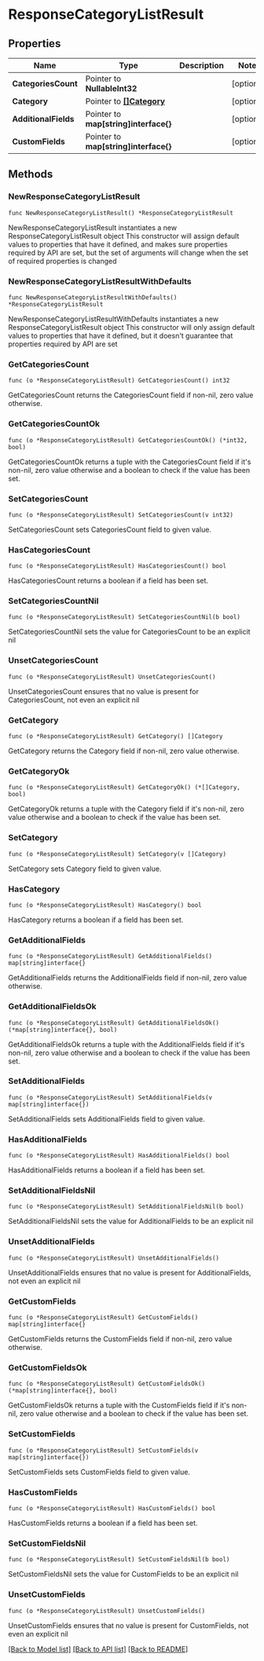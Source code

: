 # ResponseCategoryListResult

## Properties

Name | Type | Description | Notes
------------ | ------------- | ------------- | -------------
**CategoriesCount** | Pointer to **NullableInt32** |  | [optional] 
**Category** | Pointer to [**[]Category**](Category.md) |  | [optional] 
**AdditionalFields** | Pointer to **map[string]interface{}** |  | [optional] 
**CustomFields** | Pointer to **map[string]interface{}** |  | [optional] 

## Methods

### NewResponseCategoryListResult

`func NewResponseCategoryListResult() *ResponseCategoryListResult`

NewResponseCategoryListResult instantiates a new ResponseCategoryListResult object
This constructor will assign default values to properties that have it defined,
and makes sure properties required by API are set, but the set of arguments
will change when the set of required properties is changed

### NewResponseCategoryListResultWithDefaults

`func NewResponseCategoryListResultWithDefaults() *ResponseCategoryListResult`

NewResponseCategoryListResultWithDefaults instantiates a new ResponseCategoryListResult object
This constructor will only assign default values to properties that have it defined,
but it doesn't guarantee that properties required by API are set

### GetCategoriesCount

`func (o *ResponseCategoryListResult) GetCategoriesCount() int32`

GetCategoriesCount returns the CategoriesCount field if non-nil, zero value otherwise.

### GetCategoriesCountOk

`func (o *ResponseCategoryListResult) GetCategoriesCountOk() (*int32, bool)`

GetCategoriesCountOk returns a tuple with the CategoriesCount field if it's non-nil, zero value otherwise
and a boolean to check if the value has been set.

### SetCategoriesCount

`func (o *ResponseCategoryListResult) SetCategoriesCount(v int32)`

SetCategoriesCount sets CategoriesCount field to given value.

### HasCategoriesCount

`func (o *ResponseCategoryListResult) HasCategoriesCount() bool`

HasCategoriesCount returns a boolean if a field has been set.

### SetCategoriesCountNil

`func (o *ResponseCategoryListResult) SetCategoriesCountNil(b bool)`

 SetCategoriesCountNil sets the value for CategoriesCount to be an explicit nil

### UnsetCategoriesCount
`func (o *ResponseCategoryListResult) UnsetCategoriesCount()`

UnsetCategoriesCount ensures that no value is present for CategoriesCount, not even an explicit nil
### GetCategory

`func (o *ResponseCategoryListResult) GetCategory() []Category`

GetCategory returns the Category field if non-nil, zero value otherwise.

### GetCategoryOk

`func (o *ResponseCategoryListResult) GetCategoryOk() (*[]Category, bool)`

GetCategoryOk returns a tuple with the Category field if it's non-nil, zero value otherwise
and a boolean to check if the value has been set.

### SetCategory

`func (o *ResponseCategoryListResult) SetCategory(v []Category)`

SetCategory sets Category field to given value.

### HasCategory

`func (o *ResponseCategoryListResult) HasCategory() bool`

HasCategory returns a boolean if a field has been set.

### GetAdditionalFields

`func (o *ResponseCategoryListResult) GetAdditionalFields() map[string]interface{}`

GetAdditionalFields returns the AdditionalFields field if non-nil, zero value otherwise.

### GetAdditionalFieldsOk

`func (o *ResponseCategoryListResult) GetAdditionalFieldsOk() (*map[string]interface{}, bool)`

GetAdditionalFieldsOk returns a tuple with the AdditionalFields field if it's non-nil, zero value otherwise
and a boolean to check if the value has been set.

### SetAdditionalFields

`func (o *ResponseCategoryListResult) SetAdditionalFields(v map[string]interface{})`

SetAdditionalFields sets AdditionalFields field to given value.

### HasAdditionalFields

`func (o *ResponseCategoryListResult) HasAdditionalFields() bool`

HasAdditionalFields returns a boolean if a field has been set.

### SetAdditionalFieldsNil

`func (o *ResponseCategoryListResult) SetAdditionalFieldsNil(b bool)`

 SetAdditionalFieldsNil sets the value for AdditionalFields to be an explicit nil

### UnsetAdditionalFields
`func (o *ResponseCategoryListResult) UnsetAdditionalFields()`

UnsetAdditionalFields ensures that no value is present for AdditionalFields, not even an explicit nil
### GetCustomFields

`func (o *ResponseCategoryListResult) GetCustomFields() map[string]interface{}`

GetCustomFields returns the CustomFields field if non-nil, zero value otherwise.

### GetCustomFieldsOk

`func (o *ResponseCategoryListResult) GetCustomFieldsOk() (*map[string]interface{}, bool)`

GetCustomFieldsOk returns a tuple with the CustomFields field if it's non-nil, zero value otherwise
and a boolean to check if the value has been set.

### SetCustomFields

`func (o *ResponseCategoryListResult) SetCustomFields(v map[string]interface{})`

SetCustomFields sets CustomFields field to given value.

### HasCustomFields

`func (o *ResponseCategoryListResult) HasCustomFields() bool`

HasCustomFields returns a boolean if a field has been set.

### SetCustomFieldsNil

`func (o *ResponseCategoryListResult) SetCustomFieldsNil(b bool)`

 SetCustomFieldsNil sets the value for CustomFields to be an explicit nil

### UnsetCustomFields
`func (o *ResponseCategoryListResult) UnsetCustomFields()`

UnsetCustomFields ensures that no value is present for CustomFields, not even an explicit nil

[[Back to Model list]](../README.md#documentation-for-models) [[Back to API list]](../README.md#documentation-for-api-endpoints) [[Back to README]](../README.md)


